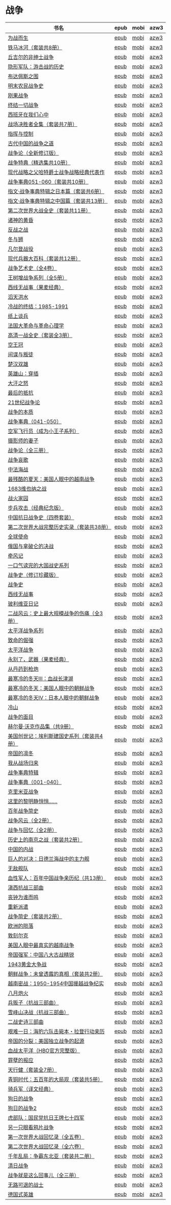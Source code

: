 # 战争

| 书名 | epub | mobi | azw3 |
| --- | --- | --- | --- |
| [为战而生](http://ct.dalanmei.com/f/31084289-771240561-6abc44) | [epub](http://ct.dalanmei.com/f/31084289-771240561-6abc44) | [mobi](http://ct.dalanmei.com/f/31084289-771228750-ed5ae3) | [azw3](http://ct.dalanmei.com/f/31084289-771232577-083ded) |
| [铁马冰河（套装共8册）](http://ct.dalanmei.com/f/31084289-771241125-76323c) | [epub](http://ct.dalanmei.com/f/31084289-771241125-76323c) | [mobi](http://ct.dalanmei.com/f/31084289-771229548-775ff5) | [azw3](http://ct.dalanmei.com/f/31084289-771233230-2fc50d) |
| [丘吉尔的非绅士战争](http://ct.dalanmei.com/f/31084289-771241387-09297b) | [epub](http://ct.dalanmei.com/f/31084289-771241387-09297b) | [mobi](http://ct.dalanmei.com/f/31084289-771230007-f945d6) | [azw3](http://ct.dalanmei.com/f/31084289-771233565-c5d7e5) |
| [隐形军队：游击战的历史](http://ct.dalanmei.com/f/31084289-771241460-6120fb) | [epub](http://ct.dalanmei.com/f/31084289-771241460-6120fb) | [mobi](http://ct.dalanmei.com/f/31084289-771230078-d72fe2) | [azw3](http://ct.dalanmei.com/f/31084289-771233660-8801e3) |
| [布达佩斯之围](http://ct.dalanmei.com/f/31084289-771241474-b72a3c) | [epub](http://ct.dalanmei.com/f/31084289-771241474-b72a3c) | [mobi](http://ct.dalanmei.com/f/31084289-771230088-f3c341) | [azw3](http://ct.dalanmei.com/f/31084289-771233672-0cba6b) |
| [明末农民战争史](http://ct.dalanmei.com/f/31084289-771241572-ec2716) | [epub](http://ct.dalanmei.com/f/31084289-771241572-ec2716) | [mobi](http://ct.dalanmei.com/f/31084289-771230220-e7901e) | [azw3](http://ct.dalanmei.com/f/31084289-771233843-1c35ff) |
| [刚果战争](http://ct.dalanmei.com/f/31084289-771246011-ac0cdb) | [epub](http://ct.dalanmei.com/f/31084289-771246011-ac0cdb) | [mobi](http://ct.dalanmei.com/f/31084289-771230340-17fb7a) | [azw3](http://ct.dalanmei.com/f/31084289-771235812-c08cc5) |
| [终结一切战争](http://ct.dalanmei.com/f/31084289-771246013-92ed1f) | [epub](http://ct.dalanmei.com/f/31084289-771246013-92ed1f) | [mobi](http://ct.dalanmei.com/f/31084289-771230343-e23d55) | [azw3](http://ct.dalanmei.com/f/31084289-771235814-9d1ff9) |
| [西班牙在我们心中](http://ct.dalanmei.com/f/31084289-771246347-3f667a) | [epub](http://ct.dalanmei.com/f/31084289-771246347-3f667a) | [mobi](http://ct.dalanmei.com/f/31084289-771230842-050753) | [azw3](http://ct.dalanmei.com/f/31084289-771236090-a98e57) |
| [战场决胜者全集（套装共7册）](http://ct.dalanmei.com/f/31084289-599089687-877dac) | [epub](http://ct.dalanmei.com/f/31084289-599089687-877dac) | [mobi](http://ct.dalanmei.com/f/31084289-599085180-0a0b19) | [azw3](http://ct.dalanmei.com/f/31084289-599086698-94dda4) |
| [指挥与控制](http://ct.dalanmei.com/f/31084289-596191839-1aebf4) | [epub](http://ct.dalanmei.com/f/31084289-596191839-1aebf4) | [mobi](http://ct.dalanmei.com/f/31084289-596191593-c77499) | [azw3](http://ct.dalanmei.com/f/31084289-596191716-03172a) |
| [古代中国的战争之道](http://ct.dalanmei.com/f/31084289-596120286-afdaf3) | [epub](http://ct.dalanmei.com/f/31084289-596120286-afdaf3) | [mobi](http://ct.dalanmei.com/f/31084289-596120034-26ab64) | [azw3](http://ct.dalanmei.com/f/31084289-596120208-f65291) |
| [战争论（全新修订版）](http://ct.dalanmei.com/f/31084289-582393403-e9cfee) | [epub](http://ct.dalanmei.com/f/31084289-582393403-e9cfee) | [mobi](http://ct.dalanmei.com/f/31084289-582385720-3e971a) | [azw3](http://ct.dalanmei.com/f/31084289-582389894-55d285) |
| [战争特典（精选集共10册）](http://ct.dalanmei.com/f/31084289-577383722-3e6495) | [epub](http://ct.dalanmei.com/f/31084289-577383722-3e6495) | [mobi](http://ct.dalanmei.com/f/31084289-577374843-e86f95) | [azw3](http://ct.dalanmei.com/f/31084289-577385825-64fbe9) |
| [现代战略之父哈特爵士战争战略经典代表作](http://ct.dalanmei.com/f/31084289-577383850-d161f0) | [epub](http://ct.dalanmei.com/f/31084289-577383850-d161f0) | [mobi](http://ct.dalanmei.com/f/31084289-577376967-ab5801) | [azw3](http://ct.dalanmei.com/f/31084289-577384272-19fde1) |
| [战争事典051-060（套装共10册）](http://ct.dalanmei.com/f/31084289-575342909-92eece) | [epub](http://ct.dalanmei.com/f/31084289-575342909-92eece) | [mobi](http://ct.dalanmei.com/f/31084289-575282284-cf54a4) | [azw3](http://ct.dalanmei.com/f/31084289-575285354-bb1b0e) |
| [指文·战争事典特辑之日本篇（套装共6册）](http://ct.dalanmei.com/f/31084289-575318527-84a653) | [epub](http://ct.dalanmei.com/f/31084289-575318527-84a653) | [mobi](http://ct.dalanmei.com/f/31084289-574812587-594751) | [azw3](http://ct.dalanmei.com/f/31084289-575292187-ad3976) |
| [指文·战争事典特辑之中国篇（套装共13册）](http://ct.dalanmei.com/f/31084289-575334101-9eb522) | [epub](http://ct.dalanmei.com/f/31084289-575334101-9eb522) | [mobi](http://ct.dalanmei.com/f/31084289-575242392-21d509) | [azw3](http://ct.dalanmei.com/f/31084289-575307990-ba2f67) |
| [第二次世界大战全史（套装共11册）](http://ct.dalanmei.com/f/31084289-575338288-8f3082) | [epub](http://ct.dalanmei.com/f/31084289-575338288-8f3082) | [mobi](http://ct.dalanmei.com/f/31084289-575264898-3fad7b) | [azw3](http://ct.dalanmei.com/f/31084289-575311377-aed76e) |
| [诸神的黄昏](http://ct.dalanmei.com/f/31084289-570293006-ddadbe) | [epub](http://ct.dalanmei.com/f/31084289-570293006-ddadbe) | [mobi](http://ct.dalanmei.com/f/31084289-570171545-85ce0f) | [azw3](http://ct.dalanmei.com/f/31084289-570361295-1f3b68) |
| [反战之战](http://ct.dalanmei.com/f/31084289-570296596-ecb1d2) | [epub](http://ct.dalanmei.com/f/31084289-570296596-ecb1d2) | [mobi](http://ct.dalanmei.com/f/31084289-570172655-5c4f01) | [azw3](http://ct.dalanmei.com/f/31084289-570364295-3db66b) |
| [冬与狮](http://ct.dalanmei.com/f/31084289-570303788-691e1e) | [epub](http://ct.dalanmei.com/f/31084289-570303788-691e1e) | [mobi](http://ct.dalanmei.com/f/31084289-570177885-fe27c7) | [azw3](http://ct.dalanmei.com/f/31084289-570373925-cb4f81) |
| [凡尔登战役](None) | [epub](None) | [mobi](None) | [azw3](None) |
| [现代兵器大百科（套装共12册）](http://ct.dalanmei.com/f/31084289-570323273-aa4c9e) | [epub](http://ct.dalanmei.com/f/31084289-570323273-aa4c9e) | [mobi](http://ct.dalanmei.com/f/31084289-570167779-bb8dc4) | [azw3](http://ct.dalanmei.com/f/31084289-571387298-92b2f0) |
| [战争艺术史（全4卷）](http://ct.dalanmei.com/f/31084289-570323713-d56e26) | [epub](http://ct.dalanmei.com/f/31084289-570323713-d56e26) | [mobi](http://ct.dalanmei.com/f/31084289-570168525-b65fcd) | [azw3](http://ct.dalanmei.com/f/31084289-571388887-251ff9) |
| [王树增战争系列（全5册）](http://ct.dalanmei.com/f/31084289-570331722-1649f8) | [epub](http://ct.dalanmei.com/f/31084289-570331722-1649f8) | [mobi](http://ct.dalanmei.com/f/31084289-570156450-cb150b) | [azw3](http://ct.dalanmei.com/f/31084289-571398714-508552) |
| [西线无战事（果麦经典）](http://ct.dalanmei.com/f/31084289-570354245-294870) | [epub](http://ct.dalanmei.com/f/31084289-570354245-294870) | [mobi](http://ct.dalanmei.com/f/31084289-570134400-9b1d24) | [azw3](http://ct.dalanmei.com/f/31084289-571402076-3dc1f6) |
| [滔天洪水](http://ct.dalanmei.com/f/31084289-570357639-4e5650) | [epub](http://ct.dalanmei.com/f/31084289-570357639-4e5650) | [mobi](http://ct.dalanmei.com/f/31084289-570150137-016b6d) | [azw3](http://ct.dalanmei.com/f/31084289-571405711-6c92d0) |
| [冷战的终结：1985-1991](http://ct.dalanmei.com/f/31084289-570357803-241085) | [epub](http://ct.dalanmei.com/f/31084289-570357803-241085) | [mobi](http://ct.dalanmei.com/f/31084289-570151972-e8fa99) | [azw3](http://ct.dalanmei.com/f/31084289-571406024-8864ff) |
| [纸上谈兵](http://ct.dalanmei.com/f/31084289-570265091-d7fd90) | [epub](http://ct.dalanmei.com/f/31084289-570265091-d7fd90) | [mobi](http://ct.dalanmei.com/f/31084289-570118046-3f406e) | [azw3](http://ct.dalanmei.com/f/31084289-571406740-87ac54) |
| [法国大革命与革命心理学](http://ct.dalanmei.com/f/31084289-570270053-ab72d3) | [epub](http://ct.dalanmei.com/f/31084289-570270053-ab72d3) | [mobi](http://ct.dalanmei.com/f/31084289-570127649-b8bcb3) | [azw3](http://ct.dalanmei.com/f/31084289-571409711-9644e4) |
| [高清一战全史（套装全3册）](http://ct.dalanmei.com/f/31084289-570270897-e22613) | [epub](http://ct.dalanmei.com/f/31084289-570270897-e22613) | [mobi](http://ct.dalanmei.com/f/31084289-570127776-8d713b) | [azw3](http://ct.dalanmei.com/f/31084289-571410083-e2bc83) |
| [空王冠](http://ct.dalanmei.com/f/31084289-570271971-9ee3cd) | [epub](http://ct.dalanmei.com/f/31084289-570271971-9ee3cd) | [mobi](http://ct.dalanmei.com/f/31084289-570129399-2dc39f) | [azw3](http://ct.dalanmei.com/f/31084289-571410504-c722db) |
| [间谍与叛徒](http://ct.dalanmei.com/f/31084289-570216260-9229c0) | [epub](http://ct.dalanmei.com/f/31084289-570216260-9229c0) | [mobi](http://ct.dalanmei.com/f/31084289-569451253-cbbc21) | [azw3](http://ct.dalanmei.com/f/31084289-571417986-7ca23b) |
| [楚汉双雄](http://ct.dalanmei.com/f/31084289-570232435-0f4d27) | [epub](http://ct.dalanmei.com/f/31084289-570232435-0f4d27) | [mobi](http://ct.dalanmei.com/f/31084289-569451329-c938a7) | [azw3](http://ct.dalanmei.com/f/31084289-571418102-64e7d8) |
| [英雄山：穿插](http://ct.dalanmei.com/f/31084289-570235953-c93b08) | [epub](http://ct.dalanmei.com/f/31084289-570235953-c93b08) | [mobi](http://ct.dalanmei.com/f/31084289-569451904-ecc095) | [azw3](http://ct.dalanmei.com/f/31084289-571418621-46333e) |
| [大汗之怒](http://ct.dalanmei.com/f/31084289-572017744-7fc06f) | [epub](http://ct.dalanmei.com/f/31084289-572017744-7fc06f) | [mobi](http://ct.dalanmei.com/f/31084289-571732226-87e30e) | [azw3](http://ct.dalanmei.com/f/31084289-572083553-18b492) |
| [最后的抵抗](http://ct.dalanmei.com/f/31084289-572021447-a04b3e) | [epub](http://ct.dalanmei.com/f/31084289-572021447-a04b3e) | [mobi](http://ct.dalanmei.com/f/31084289-571732030-cbaa45) | [azw3](http://ct.dalanmei.com/f/31084289-572084159-ac8a1b) |
| [21世纪战争论](http://ct.dalanmei.com/f/31084289-572074881-97b97d) | [epub](http://ct.dalanmei.com/f/31084289-572074881-97b97d) | [mobi](http://ct.dalanmei.com/f/31084289-571730611-181b55) | [azw3](http://ct.dalanmei.com/f/31084289-572092639-9ba10d) |
| [战争的本质](http://ct.dalanmei.com/f/31084289-572113905-5a1258) | [epub](http://ct.dalanmei.com/f/31084289-572113905-5a1258) | [mobi](http://ct.dalanmei.com/f/31084289-571715161-4a7a94) | [azw3](http://ct.dalanmei.com/f/31084289-572122310-c04378) |
| [战争事典（041-050）](http://ct.dalanmei.com/f/31084289-572114794-2f2445) | [epub](http://ct.dalanmei.com/f/31084289-572114794-2f2445) | [mobi](http://ct.dalanmei.com/f/31084289-571711332-6b1972) | [azw3](http://ct.dalanmei.com/f/31084289-572134050-589f43) |
| [空军飞行员（成为小王子系列）](http://ct.dalanmei.com/f/31084289-572115350-018eb2) | [epub](http://ct.dalanmei.com/f/31084289-572115350-018eb2) | [mobi](http://ct.dalanmei.com/f/31084289-571708641-ce91f4) | [azw3](http://ct.dalanmei.com/f/31084289-572137093-e0a568) |
| [摄影师的妻子](http://ct.dalanmei.com/f/31084289-572115508-4f067c) | [epub](http://ct.dalanmei.com/f/31084289-572115508-4f067c) | [mobi](http://ct.dalanmei.com/f/31084289-571707768-d91671) | [azw3](http://ct.dalanmei.com/f/31084289-572138026-b386ed) |
| [战争论（全三册）](http://ct.dalanmei.com/f/31084289-572115581-3d803d) | [epub](http://ct.dalanmei.com/f/31084289-572115581-3d803d) | [mobi](http://ct.dalanmei.com/f/31084289-571706538-ad5dbf) | [azw3](http://ct.dalanmei.com/f/31084289-572138657-c2bc1e) |
| [战争哀歌](http://ct.dalanmei.com/f/31084289-572116823-14abf3) | [epub](http://ct.dalanmei.com/f/31084289-572116823-14abf3) | [mobi](http://ct.dalanmei.com/f/31084289-571660508-5ae1d7) | [azw3](http://ct.dalanmei.com/f/31084289-572177612-055af7) |
| [中法海战](http://ct.dalanmei.com/f/31084289-572116830-d7e61f) | [epub](http://ct.dalanmei.com/f/31084289-572116830-d7e61f) | [mobi](http://ct.dalanmei.com/f/31084289-571660493-3c81dc) | [azw3](http://ct.dalanmei.com/f/31084289-572177767-51b2e3) |
| [最残酷的夏天：美国人眼中的越南战争](http://ct.dalanmei.com/f/31084289-571802386-010ac9) | [epub](http://ct.dalanmei.com/f/31084289-571802386-010ac9) | [mobi](http://ct.dalanmei.com/f/31084289-571532926-58a093) | [azw3](http://ct.dalanmei.com/f/31084289-572195137-0aeffd) |
| [1683维也纳之战](http://ct.dalanmei.com/f/31084289-571814632-80ea20) | [epub](http://ct.dalanmei.com/f/31084289-571814632-80ea20) | [mobi](http://ct.dalanmei.com/f/31084289-571544011-bef054) | [azw3](http://ct.dalanmei.com/f/31084289-572196754-45073c) |
| [战火家园](http://ct.dalanmei.com/f/31084289-571820064-34117f) | [epub](http://ct.dalanmei.com/f/31084289-571820064-34117f) | [mobi](http://ct.dalanmei.com/f/31084289-571548640-336cf0) | [azw3](http://ct.dalanmei.com/f/31084289-572199312-e0b1d9) |
| [步兵攻击（经典纪念版）](http://ct.dalanmei.com/f/31084289-571828285-ca11e2) | [epub](http://ct.dalanmei.com/f/31084289-571828285-ca11e2) | [mobi](http://ct.dalanmei.com/f/31084289-571549319-a980a1) | [azw3](http://ct.dalanmei.com/f/31084289-572200056-d8d811) |
| [中国抗日战争史（四卷套装）](http://ct.dalanmei.com/f/31084289-571830737-66e650) | [epub](http://ct.dalanmei.com/f/31084289-571830737-66e650) | [mobi](http://ct.dalanmei.com/f/31084289-571549387-2c42c9) | [azw3](http://ct.dalanmei.com/f/31084289-572200193-43a848) |
| [第二次世界大战完整历史实录（套装共38册）](http://ct.dalanmei.com/f/31084289-571877332-a96a6a) | [epub](http://ct.dalanmei.com/f/31084289-571877332-a96a6a) | [mobi](http://ct.dalanmei.com/f/31084289-571551673-bbd7f1) | [azw3](http://ct.dalanmei.com/f/31084289-572202281-60d087) |
| [全球使命](http://ct.dalanmei.com/f/31084289-571912979-6fc5fb) | [epub](http://ct.dalanmei.com/f/31084289-571912979-6fc5fb) | [mobi](http://ct.dalanmei.com/f/31084289-571556194-6ddf02) | [azw3](http://ct.dalanmei.com/f/31084289-572203377-50b92d) |
| [俄国与拿破仑的决战](http://ct.dalanmei.com/f/31084289-571918881-2d1271) | [epub](http://ct.dalanmei.com/f/31084289-571918881-2d1271) | [mobi](http://ct.dalanmei.com/f/31084289-571558840-928378) | [azw3](http://ct.dalanmei.com/f/31084289-572204111-c564de) |
| [牵风记](http://ct.dalanmei.com/f/31084289-572009196-c232ca) | [epub](http://ct.dalanmei.com/f/31084289-572009196-c232ca) | [mobi](http://ct.dalanmei.com/f/31084289-571562450-3aee38) | [azw3](http://ct.dalanmei.com/f/31084289-571910975-8d34ea) |
| [一口气读完的大国战史系列](http://ct.dalanmei.com/f/31084289-571735466-3ce564) | [epub](http://ct.dalanmei.com/f/31084289-571735466-3ce564) | [mobi](http://ct.dalanmei.com/f/31084289-571610990-aba98f) | [azw3](http://ct.dalanmei.com/f/31084289-571913796-fa7548) |
| [战争史（修订珍藏版）](http://ct.dalanmei.com/f/31084289-571737832-8d46d4) | [epub](http://ct.dalanmei.com/f/31084289-571737832-8d46d4) | [mobi](http://ct.dalanmei.com/f/31084289-571602902-61b340) | [azw3](http://ct.dalanmei.com/f/31084289-571917103-32994c) |
| [战争史](http://ct.dalanmei.com/f/31084289-571772843-e282a4) | [epub](http://ct.dalanmei.com/f/31084289-571772843-e282a4) | [mobi](http://ct.dalanmei.com/f/31084289-571598407-3173f6) | [azw3](http://ct.dalanmei.com/f/31084289-571918069-c5fdb4) |
| [西线无战事](http://ct.dalanmei.com/f/31084289-571778181-7aefa3) | [epub](http://ct.dalanmei.com/f/31084289-571778181-7aefa3) | [mobi](http://ct.dalanmei.com/f/31084289-571517506-f704b1) | [azw3](http://ct.dalanmei.com/f/31084289-571923377-77690e) |
| [玻利维亚日记](http://ct.dalanmei.com/f/31084289-571778308-b18a44) | [epub](http://ct.dalanmei.com/f/31084289-571778308-b18a44) | [mobi](http://ct.dalanmei.com/f/31084289-571517636-4afb78) | [azw3](http://ct.dalanmei.com/f/31084289-571923486-0af957) |
| [二战风云：史上最大规模战争的伤痛（全3册）](http://ct.dalanmei.com/f/31084289-571778617-2d5788) | [epub](http://ct.dalanmei.com/f/31084289-571778617-2d5788) | [mobi](http://ct.dalanmei.com/f/31084289-571519983-57e4ad) | [azw3](http://ct.dalanmei.com/f/31084289-571924994-8fa4b9) |
| [太平洋战争系列](http://ct.dalanmei.com/f/31084289-571779221-2afdbf) | [epub](http://ct.dalanmei.com/f/31084289-571779221-2afdbf) | [mobi](http://ct.dalanmei.com/f/31084289-571522655-ca3486) | [azw3](http://ct.dalanmei.com/f/31084289-571975041-48c464) |
| [致命的倔强](http://ct.dalanmei.com/f/31084289-571779613-dc7d19) | [epub](http://ct.dalanmei.com/f/31084289-571779613-dc7d19) | [mobi](http://ct.dalanmei.com/f/31084289-571523402-836524) | [azw3](http://ct.dalanmei.com/f/31084289-571975458-9164b4) |
| [太平洋战争](http://ct.dalanmei.com/f/31084289-572121142-7b2cc9) | [epub](http://ct.dalanmei.com/f/31084289-572121142-7b2cc9) | [mobi](http://ct.dalanmei.com/f/31084289-571595809-35f65b) | [azw3](http://ct.dalanmei.com/f/31084289-571978054-d2aa6a) |
| [永别了，武器（果麦经典）](http://ct.dalanmei.com/f/31084289-572124394-5f5d3d) | [epub](http://ct.dalanmei.com/f/31084289-572124394-5f5d3d) | [mobi](http://ct.dalanmei.com/f/31084289-571594613-dedfb1) | [azw3](http://ct.dalanmei.com/f/31084289-571982711-304d70) |
| [从丹药到枪炮](http://ct.dalanmei.com/f/31084289-572131325-dc8874) | [epub](http://ct.dalanmei.com/f/31084289-572131325-dc8874) | [mobi](http://ct.dalanmei.com/f/31084289-571593594-a778ac) | [azw3](http://ct.dalanmei.com/f/31084289-571986824-efab4e) |
| [最寒冷的冬天Ⅲ：血战长津湖](http://ct.dalanmei.com/f/31084289-571797714-b33c13) | [epub](http://ct.dalanmei.com/f/31084289-571797714-b33c13) | [mobi](http://ct.dalanmei.com/f/31084289-571531474-cb8ad7) | [azw3](http://ct.dalanmei.com/f/31084289-571988424-946c03) |
| [最寒冷的冬天：美国人眼中的朝鲜战争](http://ct.dalanmei.com/f/31084289-571798430-a7435f) | [epub](http://ct.dalanmei.com/f/31084289-571798430-a7435f) | [mobi](http://ct.dalanmei.com/f/31084289-571531716-62a0aa) | [azw3](http://ct.dalanmei.com/f/31084289-571988719-8eb847) |
| [最寒冷的冬天Ⅳ：日本人眼中的朝鲜战争](None) | [epub](None) | [mobi](None) | [azw3](None) |
| [冷山](http://ct.dalanmei.com/f/31084289-571812862-cd9ec5) | [epub](http://ct.dalanmei.com/f/31084289-571812862-cd9ec5) | [mobi](http://ct.dalanmei.com/f/31084289-571542910-1a469f) | [azw3](http://ct.dalanmei.com/f/31084289-572014263-fa9076) |
| [战争的面目](http://ct.dalanmei.com/f/31084289-571814712-a73e43) | [epub](http://ct.dalanmei.com/f/31084289-571814712-a73e43) | [mobi](http://ct.dalanmei.com/f/31084289-571544188-2e5759) | [azw3](http://ct.dalanmei.com/f/31084289-572015983-516ed5) |
| [赫尔曼·沃克作品集（共9册）](http://ct.dalanmei.com/f/31084289-571814794-3309aa) | [epub](http://ct.dalanmei.com/f/31084289-571814794-3309aa) | [mobi](http://ct.dalanmei.com/f/31084289-571544343-99358d) | [azw3](http://ct.dalanmei.com/f/31084289-572016357-e76049) |
| [美国创世记：埃利斯建国史系列（套装共4册）](http://ct.dalanmei.com/f/31084289-571820131-6b155a) | [epub](http://ct.dalanmei.com/f/31084289-571820131-6b155a) | [mobi](http://ct.dalanmei.com/f/31084289-571548652-5709dd) | [azw3](http://ct.dalanmei.com/f/31084289-572058770-df29ce) |
| [帝国的凛冬](http://ct.dalanmei.com/f/31084289-571820181-e10a65) | [epub](http://ct.dalanmei.com/f/31084289-571820181-e10a65) | [mobi](http://ct.dalanmei.com/f/31084289-571548680-c45c88) | [azw3](http://ct.dalanmei.com/f/31084289-572058785-092031) |
| [我从战场归来](http://ct.dalanmei.com/f/31084289-571820649-332bfa) | [epub](http://ct.dalanmei.com/f/31084289-571820649-332bfa) | [mobi](http://ct.dalanmei.com/f/31084289-571548805-bba257) | [azw3](http://ct.dalanmei.com/f/31084289-572062142-e58291) |
| [战争事典特辑](http://ct.dalanmei.com/f/31084289-571822119-f06df7) | [epub](http://ct.dalanmei.com/f/31084289-571822119-f06df7) | [mobi](http://ct.dalanmei.com/f/31084289-571548969-ed9baf) | [azw3](http://ct.dalanmei.com/f/31084289-572063345-53387a) |
| [战争事典（001-040）](http://ct.dalanmei.com/f/31084289-571825650-dabf7b) | [epub](http://ct.dalanmei.com/f/31084289-571825650-dabf7b) | [mobi](http://ct.dalanmei.com/f/31084289-571549105-5c28d4) | [azw3](http://ct.dalanmei.com/f/31084289-572064882-a56588) |
| [克里米亚战争](http://ct.dalanmei.com/f/31084289-571829848-580650) | [epub](http://ct.dalanmei.com/f/31084289-571829848-580650) | [mobi](http://ct.dalanmei.com/f/31084289-571549366-9d261e) | [azw3](http://ct.dalanmei.com/f/31084289-572065129-af0490) |
| [这里的黎明静悄悄……](http://ct.dalanmei.com/f/31084289-571887766-8c1cd1) | [epub](http://ct.dalanmei.com/f/31084289-571887766-8c1cd1) | [mobi](http://ct.dalanmei.com/f/31084289-571553687-5ed5a9) | [azw3](http://ct.dalanmei.com/f/31084289-572070029-12a875) |
| [百年战争简史](http://ct.dalanmei.com/f/31084289-571910561-76bafb) | [epub](http://ct.dalanmei.com/f/31084289-571910561-76bafb) | [mobi](http://ct.dalanmei.com/f/31084289-571555917-a95be8) | [azw3](http://ct.dalanmei.com/f/31084289-572072885-1fb853) |
| [战争风云（全2册）](http://ct.dalanmei.com/f/31084289-571981848-a10ba9) | [epub](http://ct.dalanmei.com/f/31084289-571981848-a10ba9) | [mobi](http://ct.dalanmei.com/f/31084289-571559776-b20c65) | [azw3](http://ct.dalanmei.com/f/31084289-572078199-593594) |
| [战争与回忆（全2册）](http://ct.dalanmei.com/f/31084289-571982174-26fc15) | [epub](http://ct.dalanmei.com/f/31084289-571982174-26fc15) | [mobi](http://ct.dalanmei.com/f/31084289-571559777-c003ee) | [azw3](http://ct.dalanmei.com/f/31084289-572078212-3bbf92) |
| [历史上的南京之战（套装共2册）](None) | [epub](None) | [mobi](None) | [azw3](None) |
| [中国的内战](http://ct.dalanmei.com/f/31084289-571732486-1a5d0b) | [epub](http://ct.dalanmei.com/f/31084289-571732486-1a5d0b) | [mobi](http://ct.dalanmei.com/f/31084289-571586864-7e1e5d) | [azw3](http://ct.dalanmei.com/f/31084289-571844161-e730f9) |
| [巨人的对决：日德兰海战中的主力舰](http://ct.dalanmei.com/f/31084289-571732687-60e340) | [epub](http://ct.dalanmei.com/f/31084289-571732687-60e340) | [mobi](http://ct.dalanmei.com/f/31084289-571586384-039075) | [azw3](http://ct.dalanmei.com/f/31084289-571847532-df5b91) |
| [无敌舰队](http://ct.dalanmei.com/f/31084289-571737093-f35493) | [epub](http://ct.dalanmei.com/f/31084289-571737093-f35493) | [mobi](http://ct.dalanmei.com/f/31084289-571581425-1901d1) | [azw3](http://ct.dalanmei.com/f/31084289-571862272-e57bf2) |
| [血性军人：百年中国战争亲历纪（共13册）](http://ct.dalanmei.com/f/31084289-571773714-e5b248) | [epub](http://ct.dalanmei.com/f/31084289-571773714-e5b248) | [mobi](http://ct.dalanmei.com/f/31084289-571495588-d340bf) | [azw3](http://ct.dalanmei.com/f/31084289-571870552-be9758) |
| [滇西抗战三部曲](None) | [epub](None) | [mobi](None) | [azw3](None) |
| [丧钟为谁而鸣](http://ct.dalanmei.com/f/31084289-571779773-c0ecd7) | [epub](http://ct.dalanmei.com/f/31084289-571779773-c0ecd7) | [mobi](http://ct.dalanmei.com/f/31084289-571523914-a1e219) | [azw3](http://ct.dalanmei.com/f/31084289-571879639-4db35e) |
| [重新派遣](http://ct.dalanmei.com/f/31084289-571779789-a06597) | [epub](http://ct.dalanmei.com/f/31084289-571779789-a06597) | [mobi](http://ct.dalanmei.com/f/31084289-571523952-a3618a) | [azw3](http://ct.dalanmei.com/f/31084289-571879660-f7e0cc) |
| [战争简史（套装共2册）](http://ct.dalanmei.com/f/31084289-571780451-190225) | [epub](http://ct.dalanmei.com/f/31084289-571780451-190225) | [mobi](http://ct.dalanmei.com/f/31084289-571525566-44026d) | [azw3](http://ct.dalanmei.com/f/31084289-571880284-396b52) |
| [欧洲的陨落](http://ct.dalanmei.com/f/31084289-571780869-bf8173) | [epub](http://ct.dalanmei.com/f/31084289-571780869-bf8173) | [mobi](http://ct.dalanmei.com/f/31084289-571525949-b796f9) | [azw3](http://ct.dalanmei.com/f/31084289-571880636-77ad82) |
| [敦刻尔克](http://ct.dalanmei.com/f/31084289-571781074-15ab10) | [epub](http://ct.dalanmei.com/f/31084289-571781074-15ab10) | [mobi](http://ct.dalanmei.com/f/31084289-571526242-769e91) | [azw3](http://ct.dalanmei.com/f/31084289-571880895-e3a3e8) |
| [美国人眼中最真实的越南战争](http://ct.dalanmei.com/f/31084289-571781872-7b1db7) | [epub](http://ct.dalanmei.com/f/31084289-571781872-7b1db7) | [mobi](http://ct.dalanmei.com/f/31084289-571422887-575d27) | [azw3](http://ct.dalanmei.com/f/31084289-571882973-93d750) |
| [帝国强军：中国八大古战精锐](http://ct.dalanmei.com/f/31084289-571785081-0f3370) | [epub](http://ct.dalanmei.com/f/31084289-571785081-0f3370) | [mobi](http://ct.dalanmei.com/f/31084289-571451465-582120) | [azw3](http://ct.dalanmei.com/f/31084289-571885355-f39b1b) |
| [1943黄金大争战](None) | [epub](None) | [mobi](None) | [azw3](None) |
| [朝鲜战争：未曾透露的真相（套装共2册）](None) | [epub](None) | [mobi](None) | [azw3](None) |
| [越南密战：1950-1954中国援越战争纪实](http://ct.dalanmei.com/f/31084289-595860485-f8f18c) | [epub](http://ct.dalanmei.com/f/31084289-595860485-f8f18c) | [mobi](http://ct.dalanmei.com/f/31084289-595858419-f037e1) | [azw3](http://ct.dalanmei.com/f/31084289-595860195-e8d6b1) |
| [八月炮火](http://ct.dalanmei.com/f/31084289-595860231-428084) | [epub](http://ct.dalanmei.com/f/31084289-595860231-428084) | [mobi](http://ct.dalanmei.com/f/31084289-595858467-16e197) | [azw3](http://ct.dalanmei.com/f/31084289-595860042-1460d2) |
| [兵贩子（抗战三部曲）](http://ct.dalanmei.com/f/31084289-595860244-0610f2) | [epub](http://ct.dalanmei.com/f/31084289-595860244-0610f2) | [mobi](http://ct.dalanmei.com/f/31084289-595858188-c88107) | [azw3](http://ct.dalanmei.com/f/31084289-595860159-dcae05) |
| [雪峰山决战（抗战三部曲）](http://ct.dalanmei.com/f/31084289-595860246-9fe3ea) | [epub](http://ct.dalanmei.com/f/31084289-595860246-9fe3ea) | [mobi](http://ct.dalanmei.com/f/31084289-595858287-10e816) | [azw3](http://ct.dalanmei.com/f/31084289-595860168-627970) |
| [二战史诗三部曲](http://ct.dalanmei.com/f/31084289-582968788-e00572) | [epub](http://ct.dalanmei.com/f/31084289-582968788-e00572) | [mobi](http://ct.dalanmei.com/f/31084289-582938133-4c2ace) | [azw3](http://ct.dalanmei.com/f/31084289-582968466-889893) |
| [艰难一日：海豹六队击毙本・拉登行动亲历](http://ct.dalanmei.com/f/31084289-571786466-106b82) | [epub](http://ct.dalanmei.com/f/31084289-571786466-106b82) | [mobi](http://ct.dalanmei.com/f/31084289-571452406-c44b32) | [azw3](http://ct.dalanmei.com/f/31084289-571885702-8cc68c) |
| [帝国的分裂：美国独立战争的起源](http://ct.dalanmei.com/f/31084289-571786544-056624) | [epub](http://ct.dalanmei.com/f/31084289-571786544-056624) | [mobi](http://ct.dalanmei.com/f/31084289-571452497-4ca09b) | [azw3](http://ct.dalanmei.com/f/31084289-571885749-25a738) |
| [血战太平洋（HBO官方完整版）](http://ct.dalanmei.com/f/31084289-571787256-99766d) | [epub](http://ct.dalanmei.com/f/31084289-571787256-99766d) | [mobi](http://ct.dalanmei.com/f/31084289-571453648-87e687) | [azw3](http://ct.dalanmei.com/f/31084289-571886914-c3515c) |
| [罪孽的报应](http://ct.dalanmei.com/f/31084289-571787276-99a629) | [epub](http://ct.dalanmei.com/f/31084289-571787276-99a629) | [mobi](http://ct.dalanmei.com/f/31084289-571453687-f85897) | [azw3](http://ct.dalanmei.com/f/31084289-571886987-c1f06c) |
| [天行健（套装全7册）](http://ct.dalanmei.com/f/31084289-571787648-465f57) | [epub](http://ct.dalanmei.com/f/31084289-571787648-465f57) | [mobi](http://ct.dalanmei.com/f/31084289-571454383-81aaae) | [azw3](http://ct.dalanmei.com/f/31084289-571888023-254b8f) |
| [青铜时代：五百年的大局观（套装共5册）](http://ct.dalanmei.com/f/31084289-571787735-34ed89) | [epub](http://ct.dalanmei.com/f/31084289-571787735-34ed89) | [mobi](http://ct.dalanmei.com/f/31084289-571454646-f1428f) | [azw3](http://ct.dalanmei.com/f/31084289-571888430-6cfff1) |
| [骑兵军（译文经典）](http://ct.dalanmei.com/f/31084289-571787833-862da3) | [epub](http://ct.dalanmei.com/f/31084289-571787833-862da3) | [mobi](http://ct.dalanmei.com/f/31084289-571455273-28e1c5) | [azw3](http://ct.dalanmei.com/f/31084289-571888770-318fd0) |
| [狗日的战争](http://ct.dalanmei.com/f/31084289-571788059-a26b7e) | [epub](http://ct.dalanmei.com/f/31084289-571788059-a26b7e) | [mobi](http://ct.dalanmei.com/f/31084289-571455794-b30d72) | [azw3](http://ct.dalanmei.com/f/31084289-571889454-d8b7a8) |
| [狗日的战争2](http://ct.dalanmei.com/f/31084289-571788060-dbee2c) | [epub](http://ct.dalanmei.com/f/31084289-571788060-dbee2c) | [mobi](http://ct.dalanmei.com/f/31084289-571455797-3b7eed) | [azw3](http://ct.dalanmei.com/f/31084289-571889470-d8884d) |
| [虎部队：国民党抗日王牌七十四军](http://ct.dalanmei.com/f/31084289-571788627-ec2e04) | [epub](http://ct.dalanmei.com/f/31084289-571788627-ec2e04) | [mobi](http://ct.dalanmei.com/f/31084289-571456368-06993e) | [azw3](http://ct.dalanmei.com/f/31084289-571892224-cce43e) |
| [另一只眼看鸦片战争](http://ct.dalanmei.com/f/31084289-571788812-7d2331) | [epub](http://ct.dalanmei.com/f/31084289-571788812-7d2331) | [mobi](http://ct.dalanmei.com/f/31084289-571456507-cf4989) | [azw3](http://ct.dalanmei.com/f/31084289-571893162-be3e39) |
| [第一次世界大战回忆录（全五卷）](http://ct.dalanmei.com/f/31084289-571790725-7661dc) | [epub](http://ct.dalanmei.com/f/31084289-571790725-7661dc) | [mobi](http://ct.dalanmei.com/f/31084289-571457639-79e29b) | [azw3](http://ct.dalanmei.com/f/31084289-571898022-ed069a) |
| [第二次世界大战回忆录（全六卷）](http://ct.dalanmei.com/f/31084289-571790741-df9cdf) | [epub](http://ct.dalanmei.com/f/31084289-571790741-df9cdf) | [mobi](http://ct.dalanmei.com/f/31084289-571457671-ffb1e1) | [azw3](http://ct.dalanmei.com/f/31084289-571898182-58b3f2) |
| [千年乱局：争霸东北亚（套装共二册）](http://ct.dalanmei.com/f/31084289-571790921-f777ad) | [epub](http://ct.dalanmei.com/f/31084289-571790921-f777ad) | [mobi](http://ct.dalanmei.com/f/31084289-571457783-8bc2be) | [azw3](http://ct.dalanmei.com/f/31084289-571898942-1e7969) |
| [清日战争](http://ct.dalanmei.com/f/31084289-571791810-fcb4fd) | [epub](http://ct.dalanmei.com/f/31084289-571791810-fcb4fd) | [mobi](http://ct.dalanmei.com/f/31084289-571458610-0e5508) | [azw3](http://ct.dalanmei.com/f/31084289-571901591-899bc7) |
| [战争就是这么回事儿（全三册）](http://ct.dalanmei.com/f/31084289-571791846-5aee0a) | [epub](http://ct.dalanmei.com/f/31084289-571791846-5aee0a) | [mobi](http://ct.dalanmei.com/f/31084289-571458618-137f32) | [azw3](http://ct.dalanmei.com/f/31084289-571901759-58c6d0) |
| [无路可退的战士](http://ct.dalanmei.com/f/31084289-571791848-51b738) | [epub](http://ct.dalanmei.com/f/31084289-571791848-51b738) | [mobi](http://ct.dalanmei.com/f/31084289-571458621-2b4114) | [azw3](http://ct.dalanmei.com/f/31084289-571901789-cd4a14) |
| [德国式英雄](http://ct.dalanmei.com/f/31084289-571791861-70a65a) | [epub](http://ct.dalanmei.com/f/31084289-571791861-70a65a) | [mobi](http://ct.dalanmei.com/f/31084289-571458623-2fa5ef) | [azw3](http://ct.dalanmei.com/f/31084289-571901814-db7a95) |
